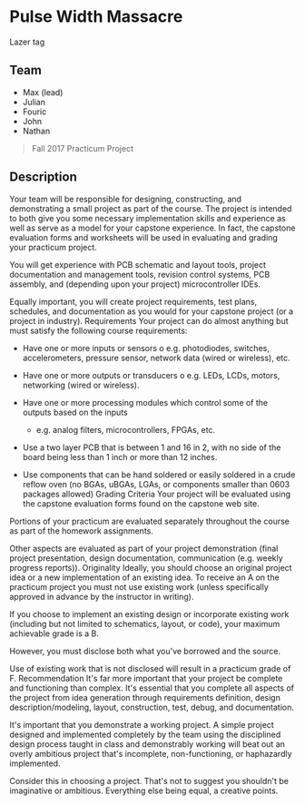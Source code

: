 # Pulse Width Massacre

Lazer tag

## Team

- Max (lead)
- Julian
- Fouric
- John
- Nathan

> Fall 2017
> Practicum Project

## Description

Your team will be responsible for designing, constructing, and
demonstrating a small project as part of the course. The project is
intended to both give you some necessary implementation skills and
experience as well as serve as a model for your capstone experience.
In fact, the capstone evaluation forms and worksheets will be used
in evaluating and grading your practicum project.

You will get experience with PCB schematic and layout tools, project
documentation and management tools, revision control systems, PCB
assembly, and (depending upon your project) microcontroller IDEs.

Equally important, you will create project requirements, test plans,
schedules, and documentation as you would for your capstone project
(or a project in industry). Requirements Your project can do almost
anything but must satisfy the following course requirements:

- Have one or more inputs or sensors o e.g. photodiodes, switches,
 accelerometers, pressure sensor, network data (wired or wireless),
 etc.

- Have one or more outputs or transducers o e.g. LEDs, LCDs,
 motors, networking (wired or wireless).

- Have one or more processing modules which control some of the
  outputs based on the inputs
  - e.g. analog filters, microcontrollers, FPGAs, etc.

- Use a two layer PCB that is between 1 and 16 in 2, with no side
  of the board being less than 1 inch or more than 12 inches.

- Use components that can be hand soldered or easily soldered in a
  crude reflow oven (no BGAs, uBGAs, LGAs, or components smaller
  than 0603 packages allowed) Grading Criteria Your project will be
  evaluated using the capstone evaluation forms found on the
  capstone web site.

Portions of your practicum are evaluated separately throughout the
course as part of the homework assignments.

Other aspects are evaluated as part of your project demonstration
(final project presentation, design documentation, communication
(e.g. weekly progress reports)). Originality Ideally, you should
choose an original project idea or a new implementation of an
existing idea. To receive an A on the practicum project you must
not use existing work (unless specifically approved in advance by the
instructor in writing).

If you choose to implement an existing design or incorporate existing
work (including but not limited to schematics, layout, or code), your
maximum achievable grade is a B.

However, you must disclose both what you've borrowed and the source.

Use of existing work that is not disclosed will result in a practicum
grade of F. Recommendation It's far more important that your project
be complete and functioning than complex. It's essential that you
complete all aspects of the project from idea generation through
requirements definition, design description/modeling, layout,
construction, test, debug, and documentation.

It's important that you demonstrate a working project. A simple
project designed and implemented completely by the team using the
disciplined design process taught in class and demonstrably working
will beat out an overly ambitious project that's incomplete,
non-functioning, or haphazardly implemented.

Consider this in choosing a project. That's not to suggest you
shouldn't be imaginative or ambitious. Everything else being equal,
a creative points.
